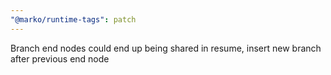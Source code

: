 ```yaml
---
"@marko/runtime-tags": patch
---
```


Branch end nodes could end up being shared in resume, insert new branch after previous end node

